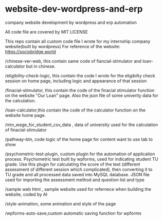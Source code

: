 # website-dev-wordpress-and-erp
company website development by wordpress and erp automation

All code file are covered by MIT LICENSE

This repo contain all custom code file I wrote for my internship company website(built by wordpress)
For reference of the website: https://sociobridge.world

/chinese-ver-web, this contain same code of fiancial-stimulator and loan-calculator but in chinese.

/eligibility-check-logic, this contain the code I wrote for the eligibilty check session on home page, including logic and appearance of that session

/finacial-stimulator, this contain the code of the finacial stimulator function on the website "Our Loan" page. Also the json file of some univerity data for the calculation.

/loan-calculator,this contain the code of the calculator function on the website home page.

/min_wage_for_student_csv_data , data of university used for the calculation of finacial-stimulator

/pathway-btn, code logic of the home page for content want to use tab to show

/psychometric-test-plugin, custom plugin for the automation of application process. Psychometric test built by wpforms, used for indicating student TU grade. Use this plugin for calculating the score of the test (different assessment of different session which complicated), then converting it to TU grade and all processed data saved into MySQL database. JSON file used for importing the assessment method and question list and type

/sample web html , sample website used for refernece when building the website, coded by AI

/style-animation, some animation and style of the page

/wpforms-auto-save,custom automatic saving function for wpforms
